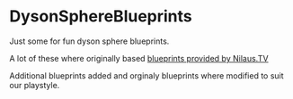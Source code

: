 # DysonSphereBlueprints

Just some for fun dyson sphere blueprints.

A lot of these where originally based [blueprints provided by Nilaus.TV](https://nilaus.atlassian.net/wiki/spaces/PM/pages/2727510017/Dyson+Sphere+Program+-+Blueprints)

Additional blueprints added and orginaly blueprints where modified to suit our playstyle.